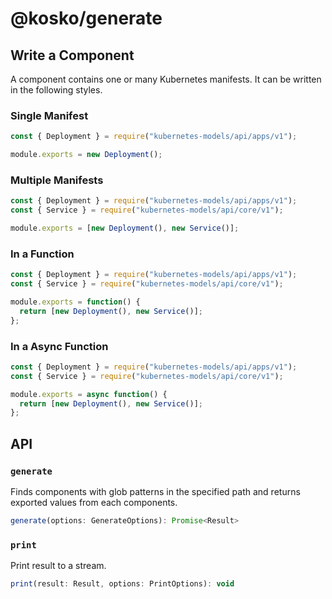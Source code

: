 # @kosko/generate

## Write a Component

A component contains one or many Kubernetes manifests. It can be written in the following styles.

### Single Manifest

```js
const { Deployment } = require("kubernetes-models/api/apps/v1");

module.exports = new Deployment();
```

### Multiple Manifests

```js
const { Deployment } = require("kubernetes-models/api/apps/v1");
const { Service } = require("kubernetes-models/api/core/v1");

module.exports = [new Deployment(), new Service()];
```

### In a Function

```js
const { Deployment } = require("kubernetes-models/api/apps/v1");
const { Service } = require("kubernetes-models/api/core/v1");

module.exports = function() {
  return [new Deployment(), new Service()];
};
```

### In a Async Function

```js
const { Deployment } = require("kubernetes-models/api/apps/v1");
const { Service } = require("kubernetes-models/api/core/v1");

module.exports = async function() {
  return [new Deployment(), new Service()];
};
```

## API

### `generate`

Finds components with glob patterns in the specified path and returns exported values from each components.

```js
generate(options: GenerateOptions): Promise<Result>
```

### `print`

Print result to a stream.

```js
print(result: Result, options: PrintOptions): void
```
